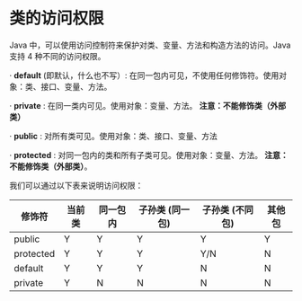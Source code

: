 #  类的访问权限

Java 中，可以使用访问控制符来保护对类、变量、方法和构造方法的访问。Java 支持 4 种不同的访问权限。

· **default** (即默认，什么也不写）: 在同一包内可见，不使用任何修饰符。使用对象：类、接口、变量、方法。

· **private** : 在同一类内可见。使用对象：变量、方法。 **注意：不能修饰类（外部类）**

· **public** : 对所有类可见。使用对象：类、接口、变量、方法

· **protected** : 对同一包内的类和所有子类可见。使用对象：变量、方法。 **注意：不能修饰类（外部类）**。

我们可以通过以下表来说明访问权限：

| **修饰符** | **当前类** | **同一包内** | **子孙类 (同一包)** | **子孙类 (不同包)** | **其他包** |
| ---------- | ---------- | ------------ | ------------------ | ------------------ | ---------- |
| public     | Y          | Y            | Y                  | Y                  | Y          |
| protected  | Y          | Y            | Y                  | Y/N                | N          |
| default    | Y          | Y            | Y                  | N                  | N          |
| private    | Y          | N            | N                  | N                  | N          |